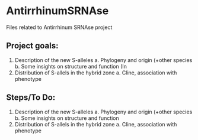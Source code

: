 # AntirrhinumSRNAse
Files related to Antirrhinum SRNAse project

## Project goals:
1. Description of the new S-alleles
    a. Phylogeny and origin (+other species
    b. Some insights on structure and function (In
3. Distribution of S-allels in the hybrid zone
    a. Cline, association with phenotype

## Steps/To Do:
1. Description of the new S-alleles
    a. Phylogeny and origin (+other species
    b. Some insights on structure and function
3. Distribution of S-allels in the hybrid zone
    a. Cline, association with phenotype
